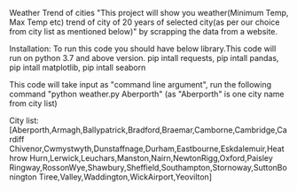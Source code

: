 Weather Trend of cities
"This project will show you weather(Minimum Temp, Max Temp etc) trend of city of 20 years of selected city(as per our choice from city list as mentioned below)"
by scrapping the data from a website.

Installation:
To run this code you should have below library.This code will run on python 3.7 and above version.
pip intall requests,
pip intall pandas,
pip intall matplotlib,
pip intall seaborn


This code will take input as "command line argument", run the following command
"python weather.py Aberporth" (as "Aberporth" is one city name from city list)

City list:[Aberporth,Armagh,Ballypatrick,Bradford,Braemar,Camborne,Cambridge,Cardiff Chivenor,Cwmystwyth,Dunstaffnage,Durham,Eastbourne,Eskdalemuir,Heathrow Hurn,Lerwick,Leuchars,Manston,Nairn,NewtonRigg,Oxford,Paisley Ringway,RossonWye,Shawbury,Sheffield,Southampton,Stornoway,SuttonBonington Tiree,Valley,Waddington,WickAirport,Yeovilton]
